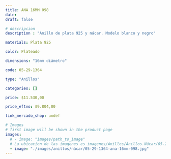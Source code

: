 ```yaml
---
title: ANA 16MM 098
date: 
draft: false

# descripcion
description : "Anillo de plata 925 y nácar. Modelo blanco y negro"

materials: Plata 925

color: Plateado

dimensions: "16mm diámetro"

code: 05-29-1364

type: "Anillos"

categories: []

price: $11.530,00

price_eftvo: $9.804,00

link_mercado_shop: undef

# Images
# first image will be shown in the product page
images:
  # - image: "images/path_to_image"
  # La ubicacion de las imagenes es imagenes/Anillos/Anillos.Nácar/05-29-1364-ana-16mm-098
  - image: "./images/anillos/nácar/05-29-1364-ana-16mm-098.jpg"
---
```

